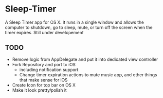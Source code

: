 Sleep-Timer
===========

A Sleep Timer app for OS X. It runs in a single window and allows the computer to shutdown, go to sleep, mute, or turn off the screen when the timer expires. Still under developement


## TODO
* Remove logic from AppDelegate and put it into dedicated view controller
* Fork Repository and port to iOS
  * including notification support
  * Change timer expiration  actions to mute music app, and other things that make sense for iOS
*  Create Icon for top bar on OS X
*  Make it look pretty/polish it
